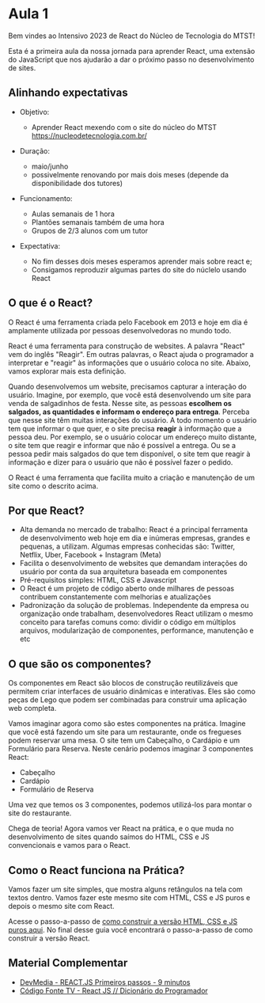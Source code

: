 # Aula 1
Bem vindes ao Intensivo 2023 de React do Núcleo de Tecnologia do MTST!

Esta é a primeira aula da nossa jornada para aprender React, uma extensão do JavaScript que nos ajudarão a dar o próximo passo no desenvolvimento de sites.

## Alinhando expectativas

* Objetivo:
    * Aprender React mexendo com o site do núcleo do MTST https://nucleodetecnologia.com.br/

* Duração:
    * maio/junho
    * possivelmente renovando por mais dois meses (depende da disponibilidade dos tutores)

* Funcionamento: 
    * Aulas semanais de 1 hora
    * Plantões semanais também de uma hora
    * Grupos de 2/3 alunos com um tutor

* Expectativa:
    * No fim desses dois meses esperamos aprender mais sobre react e;
    * Consigamos reproduzir algumas partes do site do núclelo usando React

## O que é o React?

O React é uma ferramenta criada pelo Facebook em 2013 e hoje em dia é amplamente utilizada por pessoas desenvolvedoras no mundo todo. 

React é uma ferramenta para construção de websites. A palavra "React" vem do inglês "Reagir". Em outras palavras, o React ajuda o programador a interpretar e "reagir" às informações que o usuário coloca no site. Abaixo, vamos explorar mais esta definição.

Quando desenvolvemos um website, precisamos capturar a interação do usuário. Imagine, por exemplo, que você está desenvolvendo um site para venda de salgadinhos de festa. Nesse site, as pessoas **escolhem os salgados, as quantidades e informam o endereço para entrega**. Perceba que nesse site têm muitas interações do usuário. A todo momento o usuário tem que informar o que quer, e o site precisa **reagir** à informação que a pessoa deu. Por exemplo, se o usuário colocar um endereço muito distante, o site tem que reagir e informar que não é possível a entrega. Ou se a pessoa pedir mais salgados do que tem disponível, o site tem que reagir à informação e dizer para o usuário que não é possível fazer o pedido.

O React é uma ferramenta que facilita muito a criação e manutenção de um site como o descrito acima.

## Por que React?

- Alta demanda no mercado de trabalho: React é a principal ferramenta de desenvolvimento web hoje em dia e inúmeras empresas, grandes e pequenas, a utilizam. Algumas empresas conhecidas são: Twitter, Netflix, Uber, Facebook + Instagram (Meta)
- Facilita o desenvolvimento de websites que demandam interações do usuário por conta da sua arquitetura baseada em componentes
- Pré-requisitos simples: HTML, CSS e Javascript
- O React é um projeto de código aberto onde milhares de pessoas contribuem constantemente com melhorias e atualizações
- Padronização da solução de problemas. Independente da empresa ou organização onde trabalham, desenvolvedores React utilizam o mesmo conceito para tarefas comuns como: dividir o código em múltiplos arquivos, modularização de componentes, performance, manutenção e etc

## O que são os componentes?
Os componentes em React são blocos de construção reutilizáveis que permitem criar interfaces de usuário dinâmicas e interativas. Eles são como peças de Lego que podem ser combinadas para construir uma aplicação web completa.

Vamos imaginar agora como são estes componentes na prática. Imagine que você está fazendo um site para um restaurante, onde os fregueses podem reservar uma mesa. O site tem um Cabeçalho, o Cardápio e um Formulário para Reserva. Neste cenário podemos imaginar 3 componentes React:
- Cabeçalho
- Cardápio
- Formulário de Reserva

Uma vez que temos os 3 componentes, podemos utilizá-los para montar o site do restaurante.

Chega de teoria! Agora vamos ver React na prática, e o que muda no 
desenvolvimento de sites quando saímos do HTML, CSS e JS convencionais e vamos para o React.

## Como o React funciona na Prática?

Vamos fazer um site simples, que mostra alguns retângulos na tela com textos dentro. Vamos fazer este mesmo site com HTML, CSS e JS puros e depois o mesmo site com React.

Acesse o passo-a-passo de [como construir a versão HTML, CSS e JS puros aqui](./exemplo_html_css_js.md). No final desse guia você encontrará o passo-a-passo de como construir a versão React.

## Material Complementar
- [DevMedia - REACT.JS Primeiros passos - 9 minutos](https://www.youtube.com/watch?v=SQsR0KA-oew)
- [Código Fonte TV - React JS // Dicionário do Programador](https://www.youtube.com/watch?v=NhUr8cwDiiM)
